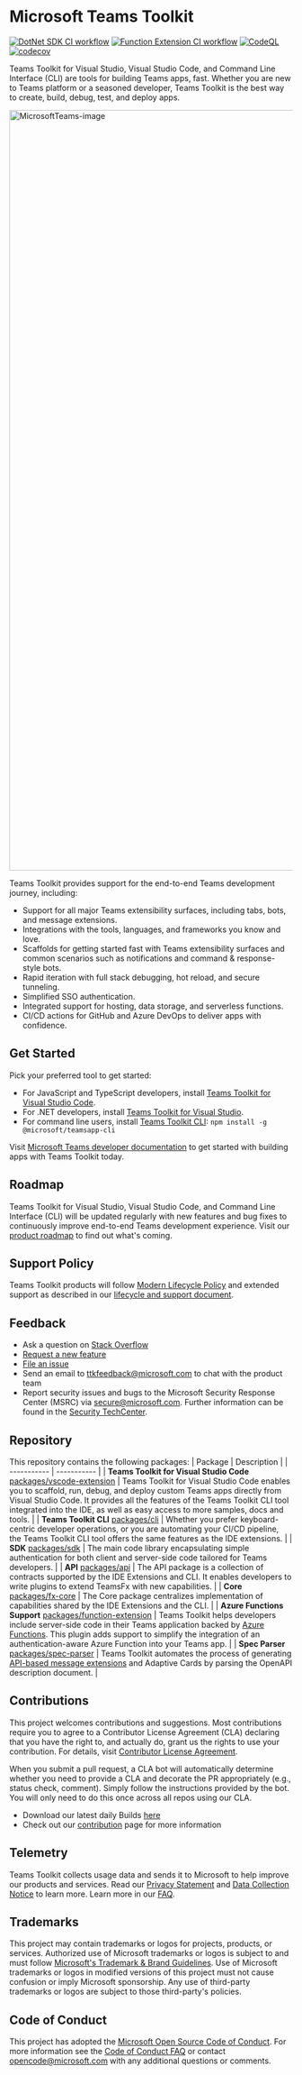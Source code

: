 # Microsoft Teams Toolkit

[![DotNet SDK CI workflow](https://github.com/OfficeDev/TeamsFx/actions/workflows/dotnetsdk-ci.yml/badge.svg)](https://github.com/OfficeDev/TeamsFx/actions/workflows/dotnetsdk-ci.yml)
[![Function Extension CI workflow](https://github.com/OfficeDev/TeamsFx/actions/workflows/FunctionExtensionCI.yml/badge.svg)](https://github.com/OfficeDev/TeamsFx/actions/workflows/FunctionExtensionCI.yml)
[![CodeQL](https://github.com/OfficeDev/TeamsFx/actions/workflows/codeql-analysis.yml/badge.svg)](https://github.com/OfficeDev/TeamsFx/actions/workflows/codeql-analysis.yml)
[![codecov](https://codecov.io/gh/OfficeDev/TeamsFx/branch/dev/graph/badge.svg?token=QQX8WVOEC3)](https://codecov.io/gh/OfficeDev/TeamsFx)

Teams Toolkit for Visual Studio, Visual Studio Code, and Command Line Interface (CLI) are tools for building Teams apps, fast. Whether you are new to Teams platform or a seasoned developer, Teams Toolkit is the best way to create, build, debug, test, and deploy apps.

<img width="1350" alt="MicrosoftTeams-image" src="https://user-images.githubusercontent.com/11220663/236773048-e2ce0d87-b1f6-4651-9938-f118b415af3b.png">

Teams Toolkit provides support for the end-to-end Teams development journey, including:

- Support for all major Teams extensibility surfaces, including tabs, bots, and message extensions.
- Integrations with the tools, languages, and frameworks you know and love.
- Scaffolds for getting started fast with Teams extensibility surfaces and common scenarios such as notifications and command & response-style bots.
- Rapid iteration with full stack debugging, hot reload, and secure tunneling.
- Simplified SSO authentication.
- Integrated support for hosting, data storage, and serverless functions.
- CI/CD actions for GitHub and Azure DevOps to deliver apps with confidence.

## Get Started

Pick your preferred tool to get started:

- For JavaScript and TypeScript developers, install [Teams Toolkit for Visual Studio Code](https://docs.microsoft.com/microsoftteams/platform/toolkit/teams-toolkit-fundamentals#install-teams-toolkit-for-visual-studio-code).
- For .NET developers, install [Teams Toolkit for Visual Studio](https://docs.microsoft.com/microsoftteams/platform/toolkit/visual-studio-overview#install-teams-toolkit-for-visual-studio).
- For command line users, install [Teams Toolkit CLI](https://aka.ms/teamsfx-toolkit-cli#get-started): `npm install -g @microsoft/teamsapp-cli`

Visit [Microsoft Teams developer documentation](https://aka.ms/teamsfx-docs) to get started with building apps with Teams Toolkit today.

## Roadmap

Teams Toolkit for Visual Studio, Visual Studio Code, and Command Line Interface (CLI) will be updated regularly with new features and bug fixes to continuously improve end-to-end Teams development experience. Visit our [product roadmap](https://aka.ms/teamsfx-roadmap) to find out what's coming.

## Support Policy

Teams Toolkit products will follow [Modern Lifecycle Policy](https://docs.microsoft.com/lifecycle/policies/modern) and extended support as described in our [lifecycle and support document](https://aka.ms/teamsfx-support).

## Feedback

- Ask a question on [Stack Overflow](https://stackoverflow.com/questions/tagged/teams-toolkit)
- [Request a new feature](https://github.com/OfficeDev/TeamsFx/issues/new?assignees=&labels=&template=feature_request.md&title=)
- [File an issue](https://github.com/OfficeDev/TeamsFx/issues/new?assignees=&labels=&template=bug_report.md&title=)
- Send an email to ttkfeedback@microsoft.com to chat with the product team
- Report security issues and bugs to the Microsoft Security Response Center (MSRC) via secure@microsoft.com. Further information can be found in the [Security TechCenter](https://www.microsoft.com/msrc/faqs-report-an-issue?rtc=1).

## Repository

This repository contains the following packages:
| Package | Description |
| ----------- | ----------- |
| **Teams Toolkit for Visual Studio Code** [packages/vscode-extension](https://github.com/OfficeDev/TeamsFx/tree/main/packages/vscode-extension) | Teams Toolkit for Visual Studio Code enables you to scaffold, run, debug, and deploy custom Teams apps directly from Visual Studio Code. It provides all the features of the Teams Toolkit CLI tool integrated into the IDE, as well as easy access to more samples, docs and tools. |
| **Teams Toolkit CLI** [packages/cli](https://github.com/OfficeDev/TeamsFx/tree/main/packages/cli) | Whether you prefer keyboard-centric developer operations, or you are automating your CI/CD pipeline, the Teams Toolkit CLI tool offers the same features as the IDE extensions. |
| **SDK** [packages/sdk](https://github.com/OfficeDev/TeamsFx/tree/main/packages/sdk) | The main code library encapsulating simple authentication for both client and server-side code tailored for Teams developers. |
| **API** [packages/api](https://github.com/OfficeDev/TeamsFx/tree/main/packages/api) | The API package is a collection of contracts supported by the IDE Extensions and CLI. It enables developers to write plugins to extend TeamsFx with new capabilities. |
| **Core** [packages/fx-core](https://github.com/OfficeDev/TeamsFx/tree/main/packages/fx-core) | The Core package centralizes implementation of capabilities shared by the IDE Extensions and the CLI. |
| **Azure Functions Support** [packages/function-extension](https://github.com/OfficeDev/TeamsFx/tree/main/packages/function-extension) | Teams Toolkit helps developers include server-side code in their Teams application backed by [Azure Functions](https://docs.microsoft.com/azure/azure-functions/). This plugin adds support to simplify the integration of an authentication-aware Azure Function into your Teams app. |
| **Spec Parser** [packages/spec-parser](https://github.com/OfficeDev/TeamsFx/tree/main/packages/spec-parser) | Teams Toolkit automates the process of generating [API-based message extensions](https://learn.microsoft.com/en-us/microsoftteams/platform/messaging-extensions/api-based-overview) and Adaptive Cards by parsing the OpenAPI description document. |

## Contributions

This project welcomes contributions and suggestions. Most contributions require you to agree to a
Contributor License Agreement (CLA) declaring that you have the right to, and actually do, grant us
the rights to use your contribution. For details, visit [Contributor License Agreement](https://cla.opensource.microsoft.com).

When you submit a pull request, a CLA bot will automatically determine whether you need to provide
a CLA and decorate the PR appropriately (e.g., status check, comment). Simply follow the instructions
provided by the bot. You will only need to do this once across all repos using our CLA.

- Download our latest daily Builds [here](https://github.com/OfficeDev/TeamsFx/releases)
- Check out our [contribution](https://github.com/OfficeDev/TeamsFx/blob/main/CONTRIBUTING.md) page for more information

## Telemetry

Teams Toolkit collects usage data and sends it to Microsoft to help improve our products and services. Read our [Privacy Statement](https://privacy.microsoft.com/privacystatement) and [Data Collection Notice](https://docs.opensource.microsoft.com/content/releasing/telemetry.html) to learn more. Learn more in our [FAQ](https://code.visualstudio.com/docs/supporting/faq#_how-to-disable-telemetry-reporting).

## Trademarks

This project may contain trademarks or logos for projects, products, or services. Authorized use of Microsoft
trademarks or logos is subject to and must follow
[Microsoft's Trademark & Brand Guidelines](https://www.microsoft.com/legal/intellectualproperty/trademarks/usage/general).
Use of Microsoft trademarks or logos in modified versions of this project must not cause confusion or imply Microsoft sponsorship.
Any use of third-party trademarks or logos are subject to those third-party's policies.

## Code of Conduct

This project has adopted the [Microsoft Open Source Code of Conduct](https://opensource.microsoft.com/codeofconduct/).
For more information see the [Code of Conduct FAQ](https://opensource.microsoft.com/codeofconduct/faq/) or
contact [opencode@microsoft.com](mailto:opencode@microsoft.com) with any additional questions or comments.

